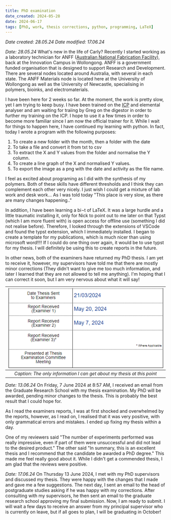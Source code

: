 ```yaml
---
title: PhD examination
date_created: 2024-05-28
date: 2024-06-17
tags: [PhD, work, thesis corrections, python, programming, LaTeX]
---
```

*Date created: 28.05.24
Date modified: 17.06.24* 

*Date: 28.05.24*
What's new in the life of Carly? Recently I started working as a laboratory technician for ANFF ([Australian National Fabrication Facility](https://anff.org.au)), back at the Innovation Campus in Wollongong. ANFF is a government funded organisation that is designed to support Research and Development. There are several nodes located around Australia, with several in each state. The ANFF Materials node is located here at the University of Wollongong as well as the University of Newcastle, specialising in polymers, bioinks, and electromaterials.

I have been here for 2 weeks so far. At the moment, the work is pretty slow, yet I am trying to keep busy. I have been trained on the [ICP](./icp_.md) and elemental analyser and am waiting for traiing by Greg on the digestor in order to further my training on the ICP. I hope to use it a few times in order to become more familiar since I am now the official trainer for it. While I wait for things to happen here, I have continued my learning with python. In fact, today I wrote a program with the following purposes: 

1. To create a new folder with the month, then a folder with the date
2. To take a file and convert it from txt to csv
3. To extract the X and Y values from the folder and normalise the Y column. 
4. To create a line graph of the X and normalised Y values. 
5. To export the image as a png with the date and activity as the file name. 

I feel as excited about programing as I did with the synthesis of my polymers. Both of these skills have different thresholds and I think they can complement each other very nicely. I just wish I could get a mixture of lab work and desk work... As I was told today "This place is very slow, as there are many changes happening.."

In addition, I have been learning a bi¬t of LaTeX. It was a large hurdle and a little traumatic installing it, only for Nick to point out to me later on that Typst (which I am more fluent with) is open access for offline use (something I did not realise before). Therefore, I looked through the extensions of VSCode and found the typst extension, which I immediately installed. I began to create a template for my publications, which is much nicer than using microsoft word!!!! If I could do one thing over again, it would be to use typst for my thesis. I will definitely be using this to create reports in the future. 

In other news, both of the examiners have returned my PhD thesis. I am yet to receive it, however, my supervisors have told me that there are mostly minor corrections (They didn't want to give me too much information, and later I learned that they are not allowed to tell me anything). I'm hoping that I can correct it soon, but I am very nervous about what it will say! 
<div align="center"> 

|![phd revision](./img/phd-revision.PNG)|
|:---:|
|*Caption: The only information I can get about my thesis at this point*| 
</div>

*Date: 13.06.24*
On Friday, 7 June 2024 at 8:57 AM, I received an email from the Graduate Research School with my thesis examination. My PhD will be awarded, pending minor changes to the thesis. This is probably the best result that I could hope for.

As I read the examiners reports, I was at first shocked and overwhelmed by the reports, however, as I read on, I realised that it was very positive, with only grammatical errors and mistakes. I ended up fixing my thesis within a day. 

One of my reviewers said "The number of experiments performed was really impressive, even if part of them were unsuccessful and did not lead to the desired product." The other said "In summary, this is an excellent thesis and I recommend that the candidate be awarded a PhD degree." This made me feel really good about it. While I didn't get a commended thesis, I am glad that the reviews were positive. 

*Date: 17.06.24*
On Thursday 13 June 2024, I met with my PhD supervisors and discussed my thesis. They were happy with the changes that I made and gave me a few suggestions. The next day, I sent an email to the head of postgraduate studies asking if he was happy with my corrections. After consulting with my supervisors, he then sent an email to the graduate research school approving my final submission. Now, I am ready to submit. I will wait a few days to receive an answer from my principal supervisor who is currently on leave, but if all goes to plan, I will be graduating in October! 
